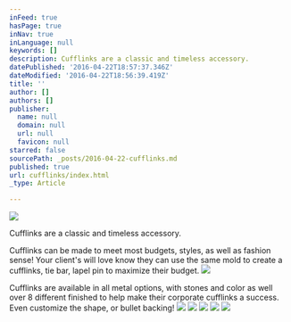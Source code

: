 ```yaml
---
inFeed: true
hasPage: true
inNav: true
inLanguage: null
keywords: []
description: Cufflinks are a classic and timeless accessory.
datePublished: '2016-04-22T18:57:37.346Z'
dateModified: '2016-04-22T18:56:39.419Z'
title: ''
author: []
authors: []
publisher:
  name: null
  domain: null
  url: null
  favicon: null
starred: false
sourcePath: _posts/2016-04-22-cufflinks.md
published: true
url: cufflinks/index.html
_type: Article

---
```

![](https://the-grid-user-content.s3-us-west-2.amazonaws.com/a66de749-7ec6-4e49-9bcc-564b2be26018.jpg)

Cufflinks are a classic and timeless accessory.

Cufflinks can be made to meet most budgets, styles, as well as fashion sense! Your client's will love know they can use the same mold to create a cufflinks, tie bar, lapel pin to maximize their budget.
![](https://the-grid-user-content.s3-us-west-2.amazonaws.com/f628d212-324e-4713-baba-22c3ac18a40f.jpg)

Cufflinks are available in all metal options, with stones and color as well over 8 different finished to help make their corporate cufflinks a success. Even customize the shape, or bullet backing!
![](https://the-grid-user-content.s3-us-west-2.amazonaws.com/5d935e6e-9779-4ae8-b9e8-335bbf695d0f.jpg)
![](https://the-grid-user-content.s3-us-west-2.amazonaws.com/50713c55-a9e2-4817-8622-a68f8705ef0f.jpg)
![](https://the-grid-user-content.s3-us-west-2.amazonaws.com/c9729b61-09ee-4f5e-9026-15a5af694834.jpg)
![](https://the-grid-user-content.s3-us-west-2.amazonaws.com/89fee19f-b869-4755-8267-1c8620cb4f38.jpg)
![](https://the-grid-user-content.s3-us-west-2.amazonaws.com/625c7b1e-1dcb-4425-9e5f-a33d995e7740.jpg)